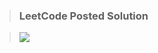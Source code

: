> ### LeetCode Posted Solution

> [![](https://img.shields.io/badge/LeetCode-Profile-orange)](https://leetcode.com/naveenkr/)
